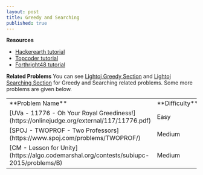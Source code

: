 ```yaml
---
layout: post
title: Greedy and Searching
published: true
---
```


**Resources**
* [Hackerearth tutorial](https://www.hackerearth.com/practice/algorithms/greedy/basics-of-greedy-algorithms/tutorial/)
* [Topcoder tutorial](https://www.topcoder.com/community/competitive-programming/tutorials/greedy-is-good/)
* [Forthright48 tutorial](https://forthright48-web.herokuapp.com/cpps/notes/intervalScheduling.md)

**Related Problems**
You can see [Lightoj Greedy Section](http://lightoj.com/volume_problemcategory.php?user_id=2022&category=Greedy) and [Lightoj Searching Section](http://lightoj.com/volume_problemcategory.php?user_id=2022&main_category=Advanced%20Search%20Techniques) for Greedy and Searching related problems. Some more problems are given below.
<table>
  <colgroup>
    <col width="90%" />
    <col width="10%" />
  </colgroup>
  <tbody>
    <tr> 
      <td markdown="span">**Problem Name**</td>
      <td markdown="span">**Difficulty**</td>
    </tr>
    <tr>
      <td markdown="span">[UVa - 11776 - Oh Your Royal Greediness!](https://onlinejudge.org/external/117/11776.pdf)</td>
      <td markdown="span">Easy</td>
    </tr>
    <tr>
      <td markdown="span">[SPOJ - TWOPROF - Two Professors](https://www.spoj.com/problems/TWOPROF/)</td>
      <td markdown="span">Medium</td>
    </tr>
    <tr>
      <td markdown="span">[CM - Lesson for Unity](https://algo.codemarshal.org/contests/subiupc-2015/problems/B)</td>
      <td markdown="span">Medium</td>
    </tr>  
  </tbody>
</table>


